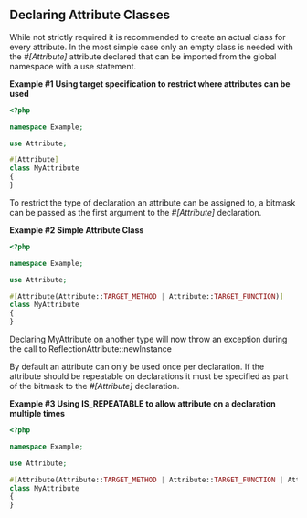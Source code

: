 Declaring Attribute Classes
---------------------------

While not strictly required it is recommended to create an actual class
for every attribute. In the most simple case only an empty class is
needed with the *\#\[Attribute\]* attribute declared that can be
imported from the global namespace with a use statement.

**Example \#1 Using target specification to restrict where attributes
can be used**

``` php
<?php

namespace Example;

use Attribute;

#[Attribute]
class MyAttribute
{
}
```

To restrict the type of declaration an attribute can be assigned to, a
bitmask can be passed as the first argument to the *\#\[Attribute\]*
declaration.

**Example \#2 Simple Attribute Class**

``` php
<?php

namespace Example;

use Attribute;

#[Attribute(Attribute::TARGET_METHOD | Attribute::TARGET_FUNCTION)]
class MyAttribute
{
}
```

Declaring <span class="classname">MyAttribute</span> on another type
will now throw an exception during the call to <span
class="function">ReflectionAttribute::newInstance</span>

By default an attribute can only be used once per declaration. If the
attribute should be repeatable on declarations it must be specified as
part of the bitmask to the *\#\[Attribute\]* declaration.

**Example \#3 Using IS\_REPEATABLE to allow attribute on a declaration
multiple times**

``` php
<?php

namespace Example;

use Attribute;

#[Attribute(Attribute::TARGET_METHOD | Attribute::TARGET_FUNCTION | Attribute::IS_REPEATABLE)]
class MyAttribute
{
}
```

